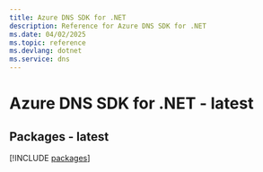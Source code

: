 ```yaml
---
title: Azure DNS SDK for .NET
description: Reference for Azure DNS SDK for .NET
ms.date: 04/02/2025
ms.topic: reference
ms.devlang: dotnet
ms.service: dns
---
```

# Azure DNS SDK for .NET - latest
## Packages - latest
[!INCLUDE [packages](dns-index.md)]